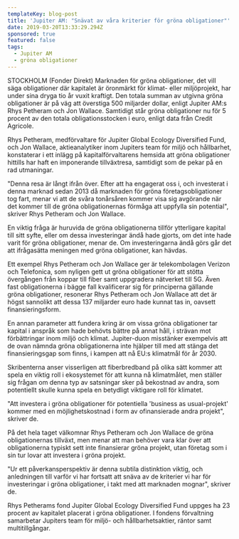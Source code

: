 ```yaml
---
templateKey: blog-post
title: 'Jupiter AM: "Snävat av våra kriterier för gröna obligationer"'
date: 2019-03-20T13:33:29.294Z
sponsored: true
featured: false
tags:
  - Jupiter AM
  - gröna obligationer
---
```

STOCKHOLM (Fonder Direkt) Marknaden för gröna obligationer, det vill säga obligationer där kapitalet är öronmärkt för klimat- eller miljöprojekt, har under sina dryga tio år vuxit kraftigt. Den totala summan av utgivna gröna obligationer är på väg att överstiga 500 miljarder dollar, enligt Jupiter AM:s Rhys Petheram och Jon Wallace. Samtidigt står gröna obligationer nu för 5 procent av den totala obligationsstocken i euro, enligt data från Credit Agricole.

Rhys Petheram, medförvaltare för Jupiter Global Ecology Diversified Fund, och Jon Wallace, aktieanalytiker inom Jupiters team för miljö och hållbarhet, konstaterar i ett inlägg på kapitalförvaltarens hemsida att gröna obligationer hittills har haft en imponerande tillväxtresa, samtidigt som de pekar på en rad utmaningar.

"Denna resa är långt ifrån över. Efter att ha engagerat oss i, och investerat i denna marknad sedan 2013 då marknaden för gröna företagsobligationer tog fart, menar vi att de svåra tonårsåren kommer visa sig avgörande när det kommer till de gröna obligationernas förmåga att uppfylla sin potential", skriver Rhys Petheram och Jon Wallace.

En viktig fråga är huruvida de gröna obligationerna tillför ytterligare kapital till sitt syfte, eller om dessa investeringar ändå hade gjorts, om det inte hade varit för gröna obligationer, menar de. Om investeringarna ändå görs går det att ifrågasätta meningen med gröna obligationer, kan hävdas.

Ett exempel Rhys Petheram och Jon Wallace ger är telekombolagen Verizon och Telefonica, som nyligen gett ut gröna obligationer för att stötta övergången från koppar till fiber samt uppgradera nätverket till 5G. Även fast obligationerna i bägge fall kvalificerar sig för principerna gällande gröna obligationer, resonerar Rhys Petheram och Jon Wallace att det är högst sannolikt att dessa 137 miljarder euro hade kunnat tas in, oavsett finansieringsform.

En annan parameter att fundera kring är om vissa gröna obligationer tar kapital i anspråk som hade behövts bättre på annat håll, i strävan mot förbättringar inom miljö och klimat. Jupiter-duon misstänker exempelvis att de ovan nämnda gröna obligationerna inte hjälper till med att stänga det finansieringsgap som finns, i kampen att nå EU:s klimatmål för år 2030.

Skribenterna anser visserligen att fiberbredband på olika sätt kommer att spela en viktig roll i ekosystemet för att kunna nå klimatmålet, men ställer sig frågan om denna typ av satsningar sker på bekostnad av andra, som potentiellt skulle kunna spela en betydligt viktigare roll för klimatet.

"Att investera i gröna obligationer för potentiella 'business as usual-projekt' kommer med en möjlighetskostnad i form av ofinansierade andra projekt", skriver de.

På det hela taget välkomnar Rhys Petheram och Jon Wallace de gröna obligationernas tillväxt, men menar att man behöver vara klar över att obligationerna typiskt sett inte finansierar gröna projekt, utan företag som i sin tur lovar att investera i gröna projekt.

"Ur ett påverkansperspektiv är denna subtila distinktion viktig, och anledningen till varför vi har fortsatt att snäva av de kriterier vi har för investeringar i gröna obligationer, i takt med att marknaden mognar", skriver de.

Rhys Petherams fond Jupiter Global Ecology Diversified Fund uppges ha 23 procent av kapitalet placerat i gröna obligationer. I fondens förvaltning samarbetar Jupiters team för miljö- och hållbarhetsaktier, räntor samt multitillgångar.
